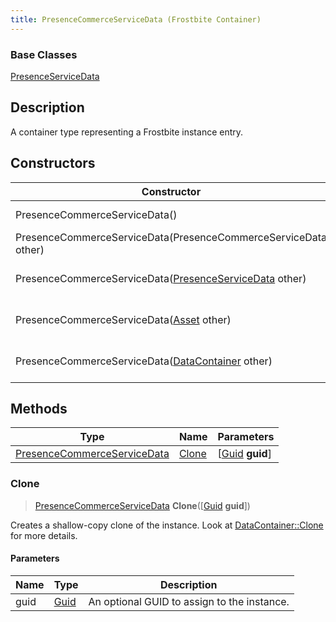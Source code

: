 ```yaml
---
title: PresenceCommerceServiceData (Frostbite Container)
---
```

### Base Classes

[PresenceServiceData](PresenceServiceData)

## Description

A container type representing a Frostbite instance entry.

## Constructors

| Constructor                                                                            | Description                                                                                                                                   |
| -------------------------------------------------------------------------------------- | --------------------------------------------------------------------------------------------------------------------------------------------- |
| PresenceCommerceServiceData()                                                          | Create a new instance of this container type.                                                                                                 |
| PresenceCommerceServiceData(PresenceCommerceServiceData other)                         | Create a reference copy of an instance of the same type.                                                                                      |
| PresenceCommerceServiceData([PresenceServiceData](PresenceServiceData) other)          | Upcast an instance of type [PresenceServiceData](PresenceServiceData) to [PresenceCommerceServiceData](PresenceCommerceServiceData).          |
| PresenceCommerceServiceData([Asset](Asset) other)                                      | Upcast an instance of type [Asset](Asset) to [PresenceCommerceServiceData](PresenceCommerceServiceData).                                      |
| PresenceCommerceServiceData([DataContainer](/vext/ref/cls/shr/datacontainer) other) | Upcast an instance of type [DataContainer](/vext/ref/cls/shr/datacontainer) to [PresenceCommerceServiceData](PresenceCommerceServiceData). |

## Methods

| Type                                                       | Name            | Parameters                                     |
| ---------------------------------------------------------- | --------------- | ---------------------------------------------- |
| [PresenceCommerceServiceData](PresenceCommerceServiceData) | [Clone](#clone) | \[[Guid](/vext/ref/cls/shr/guid) **guid**\] |

### Clone

> [PresenceCommerceServiceData](PresenceCommerceServiceData) **Clone**(\[[Guid](/vext/ref/cls/shr/guid) **guid**\])

Creates a shallow-copy clone of the instance. Look at [DataContainer::Clone](/vext/ref/cls/shr/datacontainer#clone) for more details.

#### Parameters

| Name | Type         | Description                                 |
| ---- | ------------ | ------------------------------------------- |
| guid | [Guid](Guid) | An optional GUID to assign to the instance. |
